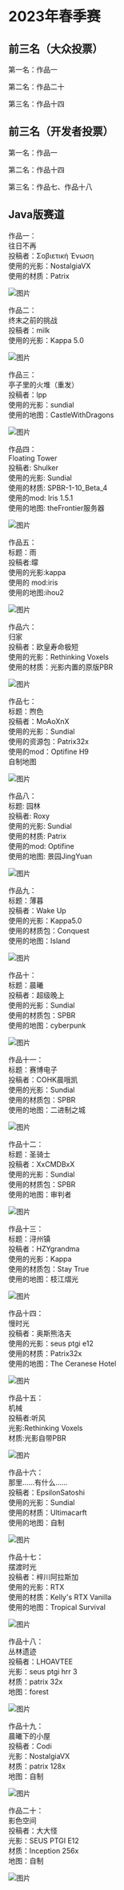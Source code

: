# 2023年春季赛

## 前三名（大众投票）

第一名：作品一

第二名：作品二十

第三名：作品十四

## 前三名（开发者投票）

第一名：作品一

第二名：作品十四

第三名：作品七、作品十八

## Java版赛道

作品一：  
往日不再  
投稿者：Σοβιετική Ένωση  
使用的光影：NostalgiaVX  
使用的材质：Patrix    

![图片](https://raw.githubusercontent.com/MineGraphCN/ImageLib/main/MGCD/images/gallery/2023-spring/1.jpg)

作品二：  
终末之前的挑战  
投稿者：milk  
使用的光影：Kappa 5.0    

![图片](https://raw.githubusercontent.com/MineGraphCN/ImageLib/main/MGCD/images/gallery/2023-spring/2.png)

作品三：  
亭子里的火堆（重发）  
投稿者：lpp  
使用的光影：sundial  
使用的地图：CastleWithDragons    

![图片](https://raw.githubusercontent.com/MineGraphCN/ImageLib/main/MGCD/images/gallery/2023-spring/3.jpg)

作品四：  
Floating Tower  
投稿者: Shulker  
使用的光影: Sundial  
使用的材质: SPBR-1-10_Beta_4  
使用的mod: Iris 1.5.1  
使用的地图: theFrontier服务器    

![图片](https://raw.githubusercontent.com/MineGraphCN/ImageLib/main/MGCD/images/gallery/2023-spring/4.png)

作品五：  
标题：雨  
投稿者:曚  
使用的光影:kappa  
使用的 mod:iris  
使用的地图:ihou2    

![图片](https://raw.githubusercontent.com/MineGraphCN/ImageLib/main/MGCD/images/gallery/2023-spring/5.png)

作品六：  
归家  
投稿者：欧皇寿命极短  
使用的光影：Rethinking Voxels  
使用的材质：光影内置的原版PBR    

![图片](https://raw.githubusercontent.com/MineGraphCN/ImageLib/main/MGCD/images/gallery/2023-spring/6.png)

作品七：  
标题：煦色  
投稿者：MoAoXnX  
使用的光影：Sundial  
使用的资源包：Patrix32x  
使用的mod：Optifine H9  
自制地图    

![图片](https://raw.githubusercontent.com/MineGraphCN/ImageLib/main/MGCD/images/gallery/2023-spring/7.png)

作品八：  
标题: 园林  
投稿者: Roxy  
使用的光影: Sundial  
使用的材质: Patrix   
使用的mod: Optifine  
使用的地图: 景园JingYuan    

![图片](https://raw.githubusercontent.com/MineGraphCN/ImageLib/main/MGCD/images/gallery/2023-spring/8.png)

作品九：  
标题：薄暮  
投稿者：Wake Up  
使用的光影：Kappa5.0  
使用的材质包：Conquest  
使用的地图：Island    

![图片](https://raw.githubusercontent.com/MineGraphCN/ImageLib/main/MGCD/images/gallery/2023-spring/9.png)

作品十：  
标题：晨曦  
投稿者：超级晚上  
使用的光影：Sundial  
使用的材质包：SPBR  
使用的地图：cyberpunk    

![图片](https://raw.githubusercontent.com/MineGraphCN/ImageLib/main/MGCD/images/gallery/2023-spring/10.jpg)

作品十一：  
标题：赛博电子  
投稿者：COHK晨哦凯  
使用的光影：Sundial  
使用的材质包：SPBR  
使用的地图：二进制之城    

![图片](https://raw.githubusercontent.com/MineGraphCN/ImageLib/main/MGCD/images/gallery/2023-spring/11.png)

作品十二：  
标题：圣骑士  
投稿者：XxCMDBxX  
使用的光影：Sundial  
使用的材质包：SPBR  
使用的地图：审判者    

![图片](https://raw.githubusercontent.com/MineGraphCN/ImageLib/main/MGCD/images/gallery/2023-spring/12.jpg)

作品十三：  
标题：浔州镇  
投稿者：HZYgrandma  
使用的光影：Kappa  
使用的材质包：Stay True  
使用的地图：枝江熠光    

![图片](https://raw.githubusercontent.com/MineGraphCN/ImageLib/main/MGCD/images/gallery/2023-spring/13.png)

作品十四：  
慢时光  
投稿者：奥斯熊洛夫  
使用的光影：seus ptgi e12  
使用的材质：Patrix32x  
使用的地图：The Ceranese Hotel    

![图片](https://raw.githubusercontent.com/MineGraphCN/ImageLib/main/MGCD/images/gallery/2023-spring/14.png)

作品十五：  
机械  
投稿者:听风  
光影:Rethinking Voxels  
材质:光影自带PBR  

![图片](https://raw.githubusercontent.com/MineGraphCN/ImageLib/main/MGCD/images/gallery/2023-spring/15.jpg)

作品十六：  
那里......有什么......  
投稿者：EpsilonSatoshi  
使用的光影：Sundial  
使用的材质：Ultimacarft  
使用的地图：自制    

![图片](https://raw.githubusercontent.com/MineGraphCN/ImageLib/main/MGCD/images/gallery/2023-spring/16.png)

作品十七：  
摆渡时光  
投稿者：梓川阿拉斯加  
使用的光影：RTX  
使用的材质：Kelly's RTX Vanilla  
使用的地图：Tropical Survival    

![图片](https://raw.githubusercontent.com/MineGraphCN/ImageLib/main/MGCD/images/gallery/2023-spring/17.png)

作品十八：  
丛林遗迹  
投稿者：LHOAVTEE  
光影：seus ptgi hrr 3  
材质：patrix 32x  
地图：forest    

![图片](https://raw.githubusercontent.com/MineGraphCN/ImageLib/main/MGCD/images/gallery/2023-spring/18.png)

作品十九：  
晨曦下的小屋  
投稿者：Codi  
光影：NostalgiaVX  
材质：patrix 128x  
地图：自制    

![图片](https://raw.githubusercontent.com/MineGraphCN/ImageLib/main/MGCD/images/gallery/2023-spring/19.jpg)

作品二十：  
影色空间  
投稿者：大大怪  
光影：SEUS PTGI E12  
材质：Inception 256x  
地图：自制    

![图片](https://raw.githubusercontent.com/MineGraphCN/ImageLib/main/MGCD/images/gallery/2023-spring/20.png)
